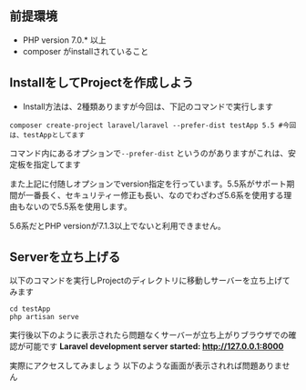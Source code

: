 前提環境
----
- PHP version 7.0.* 以上
- composer がinstallされていること



InstallをしてProjectを作成しよう
----

- Install方法は、2種類ありますが今回は、下記のコマンドで実行します

```shell
composer create-project laravel/laravel --prefer-dist testApp 5.5 #今回は、testAppとしてます
```
 
コマンド内にあるオプションで`--prefer-dist` というのがありますがこれは、安定板を指定してます
 
また上記に付随しオプションでversion指定を行っています。5.5系がサポート期間が一番長く、セキュリティー修正も長い、なのでわざわざ5.6系を使用する理由もないので5.5系を使用します。
 
5.6系だとPHP versionが7.1.3以上でないと利用できません。 
 
Serverを立ち上げる
----
以下のコマンドを実行しProjectのディレクトリに移動しサーバーを立ち上げてみます
```shell
cd testApp
php artisan serve
```

実行後以下のように表示されたら問題なくサーバーが立ち上がりブラウザでの確認が可能です
**Laravel development server started: <http://127.0.0.1:8000>**

実際にアクセスしてみましょう
以下のような画面が表示されれば問題ありません
